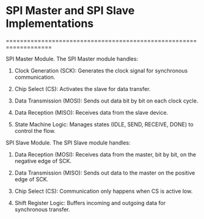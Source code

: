 # SPI Master and SPI Slave Implementations
===================================================================

SPI Master Module.
The SPI Master module handles:

1. Clock Generation (SCK): Generates the clock signal for synchronous communication.

2. Chip Select (CS): Activates the slave for data transfer.

3. Data Transmission (MOSI): Sends out data bit by bit on each clock cycle.

4. Data Reception (MISO): Receives data from the slave device.

5. State Machine Logic: Manages states (IDLE, SEND, RECEIVE, DONE) to control the flow.



SPI Slave Module.
The SPI Slave module handles:

1. Data Reception (MOSI): Receives data from the master, bit by bit, on the negative edge of SCK.

2. Data Transmission (MISO): Sends out data to the master on the positive edge of SCK.

3. Chip Select (CS): Communication only happens when CS is active low.

4. Shift Register Logic: Buffers incoming and outgoing data for synchronous transfer.
